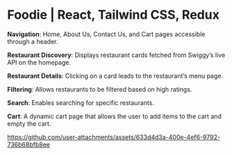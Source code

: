 # Foodie | React, Tailwind CSS, Redux

 **Navigation**: Home, About Us, Contact Us, and Cart pages accessible through a header.
 
 **Restaurant Discovery**: Displays restaurant cards fetched from Swiggy’s live API on the homepage.
 
 **Restaurant Details**: Clicking on a card leads to the restaurant’s menu page.
 
 **Filtering**: Allows restaurants to be filtered based on high ratings.
 
 **Search**: Enables searching for specific restaurants.
 
 **Cart**: A dynamic cart page that allows the user to add items to the cart and empty the cart.
 

https://github.com/user-attachments/assets/633d4d3a-400e-4ef6-9792-736b68bfb8ee

